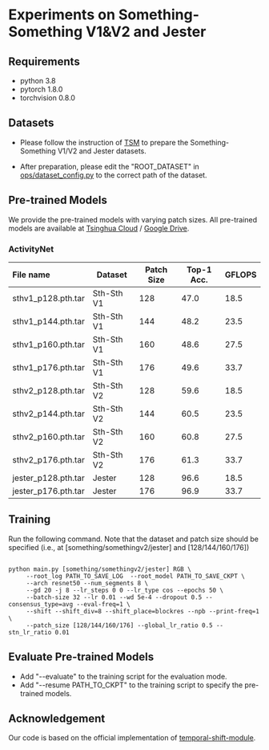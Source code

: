 # Experiments on Something-Something V1&V2 and Jester

## Requirements
- python 3.8
- pytorch 1.8.0
- torchvision 0.8.0


## Datasets
- Please follow the instruction of [TSM](https://github.com/mit-han-lab/temporal-shift-module#data-preparation) to prepare the Something-Something V1/V2 and Jester datasets.

- After preparation, please edit the "ROOT_DATASET" in [ops/dataset_config.py](ops/dataset_config.py) to the correct path of the dataset.


## Pre-trained Models

We provide the pre-trained models with varying patch sizes. All pre-trained models are available at [Tsinghua Cloud](https://cloud.tsinghua.edu.cn/d/e695feb81cf14ba8b0ed/) / [Google Drive](https://drive.google.com/drive/folders/1ETQb7aOGb4bePhVP82vFB24pqgn0UAkV?usp=sharing).

### ActivityNet

| File name                 | Dataset                | Patch Size | Top-1 Acc.  | GFLOPS |
| :------------------------ | ------------------- | ---------- | ---- | ------ |
| sthv1_p128.pth.tar   | Sth-Sth V1 | 128         | 47.0 | 18.5   |
| sthv1_p144.pth.tar   | Sth-Sth V1 | 144         | 48.2 | 23.5   |
| sthv1_p160.pth.tar   | Sth-Sth V1 | 160         | 48.6 | 27.5   |
| sthv1_p176.pth.tar   | Sth-Sth V1 | 176         | 49.6 | 33.7   |
| sthv2_p128.pth.tar   | Sth-Sth V2 | 128         | 59.6 | 18.5   |
| sthv2_p144.pth.tar   | Sth-Sth V2 | 144         | 60.5 | 23.5   |
| sthv2_p160.pth.tar   | Sth-Sth V2 | 160         | 60.8 | 27.5   |
| sthv2_p176.pth.tar   | Sth-Sth V2 | 176         | 61.3 | 33.7   |
| jester_p128.pth.tar   | Jester | 128         | 96.6 | 18.5   |
| jester_p176.pth.tar   | Jester | 176         | 96.9 | 33.7   |

## Training

Run the following command. Note that the dataset and patch size should be specified (i.e., at [something/somethingv2/jester] and [128/144/160/176])
```

python main.py [something/somethingv2/jester] RGB \
     --root_log PATH_TO_SAVE_LOG  --root_model PATH_TO_SAVE_CKPT \
     --arch resnet50 --num_segments 8 \
     --gd 20 -j 8 --lr_steps 0 0 --lr_type cos --epochs 50 \
     --batch-size 32 --lr 0.01 --wd 5e-4 --dropout 0.5 --consensus_type=avg --eval-freq=1 \
     --shift --shift_div=8 --shift_place=blockres --npb --print-freq=1 \
     --patch_size [128/144/160/176] --global_lr_ratio 0.5 --stn_lr_ratio 0.01

```


## Evaluate Pre-trained Models
- Add "--evaluate" to the training script for the evaluation mode.
- Add "--resume PATH_TO_CKPT" to the training script to specify the pre-trained models.

## Acknowledgement
Our code is based on the official implementation of [temporal-shift-module](https://github.com/mit-han-lab/temporal-shift-module).
